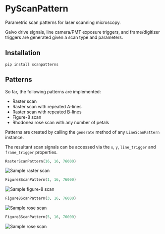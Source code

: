 # PyScanPattern
Parametric scan patterns for laser scanning microscopy.

Galvo drive signals, line camera/PMT exposure triggers, and frame/digitizer triggers are generated given a scan type and parameters.

## Installation
```
pip install scanpatterns
```

## Patterns

So far, the following patterns are implemented:
* Raster scan
* Raster scan with repeated A-lines
* Raster scan with repeated B-lines
* Figure-8 scan
* Rhodonea rose scan with any number of petals

Patterns are created by calling the `generate` method of any `LineScanPattern` instance.

The resultant scan signals can be accessed via the `x`, `y`, `line_trigger` and `frame_trigger` properties.

```python
RasterScanPattern(16, 16, 76000)
```
![Sample raster scan](https://raw.githubusercontent.com/sstucker/PyScanPattern/master/img/raster.png)

```python
Figure8ScanPattern(1, 16, 76000)
```
![Sample figure-8 scan](https://github.com/sstucker/PyScanPattern/blob/master/img/fig8.png)

```python
Figure8ScanPattern(3, 16, 76000)
```
![Sample rose scan](https://raw.githubusercontent.com/sstucker/PyScanPattern/master/img/rose3.png)

```python
Figure8ScanPattern(5, 16, 76000)
```
![Sample rose scan](https://raw.githubusercontent.com/sstucker/PyScanPattern/master/img/rose5.png)
